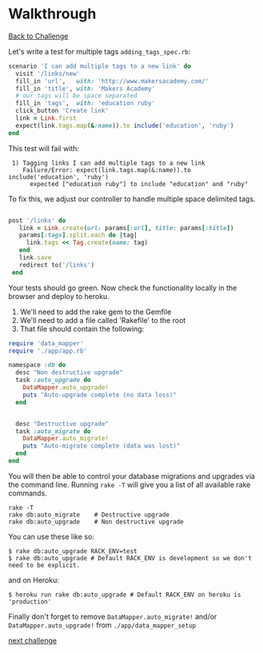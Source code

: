 # Walkthrough

[Back to Challenge](../17_multiple_tags.md)

Let's write a test for multiple tags `adding_tags_spec.rb`:

```ruby
scenario 'I can add multiple tags to a new link' do
  visit '/links/new'
  fill_in 'url',   with: 'http://www.makersacademy.com/'
  fill_in 'title', with: 'Makers Academy'
  # our tags will be space separated
  fill_in 'tags',  with: 'education ruby'
  click_button 'Create link'
  link = Link.first
  expect(link.tags.map(&:name)).to include('education', 'ruby')
end
```

This test will fail with:

```
 1) Tagging links I can add multiple tags to a new link
    Failure/Error: expect(link.tags.map(&:name)).to include('education', 'ruby')
      expected ["education ruby"] to include "education" and "ruby"
```

To fix this, we adjust our controller to handle multiple space delimited tags.

```ruby

post '/links' do
   link = Link.create(url: params[:url], title: params[:title])
   params[:tags].split.each do |tag|
     link.tags << Tag.create(name: tag)
   end
   link.save
   redirect to('/links')
 end
```

Your tests should go green.  Now check the functionality locally in the browser and deploy to heroku.

1. We'll need to add the rake gem to the Gemfile
2. We'll need to add a file called 'Rakefile' to the root
3. That file should contain the following:

```ruby
require 'data_mapper'
require './app/app.rb'

namespace :db do
  desc "Non destructive upgrade"
  task :auto_upgrade do
    DataMapper.auto_upgrade!
    puts "Auto-upgrade complete (no data loss)"
  end


  desc "Destructive upgrade"
  task :auto_migrate do
    DataMapper.auto_migrate!
    puts "Auto-migrate complete (data was lost)"
  end
end

```

You will then be able to control your database migrations and upgrades via the command line.
Running `rake -T` will give you a list of all available rake commands.

```
rake -T
rake db:auto_migrate    # Destructive upgrade
rake db:auto_upgrade    # Non destructive upgrade
```

You can use these like so:

```
$ rake db:auto_upgrade RACK_ENV=test
$ rake db:auto_upgrade # Default RACK_ENV is development so we don't need to be explicit.
```

and on Heroku:

```
$ heroku run rake db:auto_upgrade # Default RACK_ENV on heroku is 'production'
```

Finally don't forget to remove `DataMapper.auto_migrate!` and/or `DataMapper.auto_upgrade!` from `./app/data_mapper_setup`

[next challenge](../18_adding_user_accounts.md)
